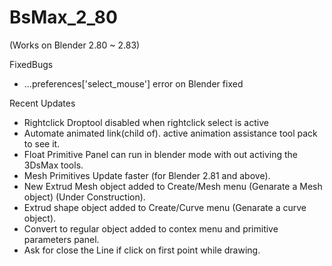 # BsMax_2_80 
(Works on Blender 2.80 ~ 2.83)

FixedBugs
* ...preferences['select_mouse'] error on Blender fixed

Recent Updates
* Rightclick Droptool disabled when rightclick select is active
* Automate animated link(child of). active animation assistance tool pack to see it.
* Float Primitive Panel can run in blender mode with out activing the 3DsMax tools.
* Mesh Primitives Update faster (for Blender 2.81 and above).
* New Extrud Mesh object added to Create/Mesh menu (Genarate a Mesh object) (Under Construction).
* Extrud shape object added to Create/Curve menu (Genarate a curve object).
* Convert to regular object added to contex menu and primitive parameters panel.
* Ask for close the Line if click on first point while drawing.
